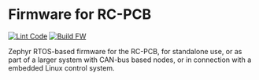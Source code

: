 # Firmware for RC-PCB 
[![Lint Code](https://github.com/Horticulture-project/Horticulture-LED-fw/workflows/Lint%20Code%20Base/badge.svg)](https://github.com/marketplace/actions/super-linter)
[![Build FW](https://github.com/Horticulture-project/Horticulture-LED-fw/workflows/BuildFirmware/badge.svg)](https://github.com/Horticulture-project/Horticulture-LED-fw/actions)

Zephyr RTOS-based firmware for the RC-PCB, for standalone use, or as part of a larger system with CAN-bus based nodes, or in connection with a embedded Linux control system.

